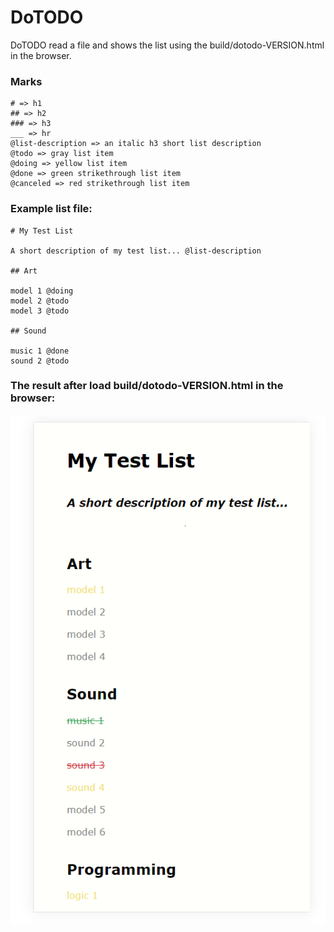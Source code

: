 # DoTODO

DoTODO read a file and shows the list using the build/dotodo-VERSION.html in the browser.

### Marks

```
# => h1
## => h2
### => h3
___ => hr
@list-description => an italic h3 short list description
@todo => gray list item
@doing => yellow list item
@done => green strikethrough list item
@canceled => red strikethrough list item
```

### Example list file:

```
# My Test List

A short description of my test list... @list-description

## Art

model 1 @doing
model 2 @todo
model 3 @todo

## Sound

music 1 @done
sound 2 @todo
```

### The result after load build/dotodo-VERSION.html in the browser:

![DoTODO list example](img/list-example.png)

